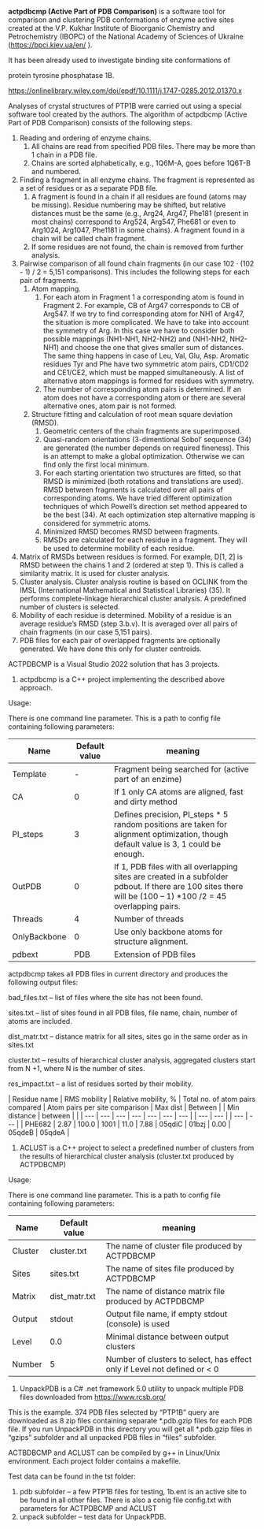 **actpdbcmp (Active Part of PDB Comparison)** is a software tool for comparison and clustering PDB conformations of enzyme active sites created at the V.P. Kukhar Institute of Bioorganic Chemistry and Petrochemistry (IBOPC) of the National Academy of Sciences of Ukraine (<https://bpci.kiev.ua/en/> ).

It has been already used to investigate binding site conformations of

protein tyrosine phosphatase 1B.

<https://onlinelibrary.wiley.com/doi/epdf/10.1111/j.1747-0285.2012.01370.x>

Analyses of crystal structures of PTP1B were carried out using a special software tool created by the authors. The algorithm of actpdbcmp (Active Part of PDB Comparison) consists of the following steps.

1. Reading and ordering of enzyme chains.
    1. All chains are read from specified PDB files. There may be more than 1 chain in a PDB file.
    2. Chains are sorted alphabetically, e.g., 1Q6M-A, goes before 1Q6T-B and numbered.
2. Finding a fragment in all enzyme chains. The fragment is represented as a set of residues or as a separate PDB file.
    1. A fragment is found in a chain if all residues are found (atoms may be missing). Residue numbering may be shifted, but relative distances must be the same (e.g., Arg24, Arg47, Phe181 (present in most chains) correspond to Arg524, Arg547, Phe681 or even to Arg1024, Arg1047, Phe1181 in some chains). A fragment found in a chain will be called chain fragment.
    2. If some residues are not found, the chain is removed from further analysis.
3. Pairwise comparison of all found chain fragments (in our case 102 · (102 - 1) / 2 = 5,151 comparisons). This includes the following steps for each pair of fragments.
    1. Atom mapping.
        1. For each atom in Fragment 1 a corresponding atom is found in Fragment 2. For example, CB of Arg47 corresponds to CB of Arg547. If we try to find corresponding atom for NH1 of Arg47, the situation is more complicated. We have to take into account the symmetry of Arg. In this case we have to consider both possible mappings (NH1-NH1, NH2-NH2) and (NH1-NH2, NH2-NH1) and choose the one that gives smaller sum of distances. The same thing happens in case of Leu, Val, Glu, Asp. Aromatic residues Tyr and Phe have two symmetric atom pairs, CD1/CD2 and CE1/CE2, which must be mapped simultaneously. A list of alternative atom mappings is formed for residues with symmetry.
        2. The number of corresponding atom pairs is determined. If an atom does not have a corresponding atom or there are several alternative ones, atom pair is not formed.
    2. Structure fitting and calculation of root mean square deviation (RMSD).
        1. Geometric centers of the chain fragments are superimposed.
        2. Quasi-random orientations (3-dimentional Sobol’ sequence (34) are generated (the number depends on required fineness). This is an attempt to make a global optimization. Otherwise we can find only the first local minimum.
        3. For each starting orientation two structures are fitted, so that RMSD is minimized (both rotations and translations are used). RMSD between fragments is calculated over all pairs of corresponding atoms. We have tried different optimization techniques of which Powell’s direction set method appeared to be the best (34). At each optimization step alternative mapping is considered for symmetric atoms.
        4. Minimized RMSD becomes RMSD between fragments.
        5. RMSDs are calculated for each residue in a fragment. They will be used to determine mobility of each residue.
4. Matrix of RMSDs between residues is formed. For example, D\[1, 2\] is RMSD between the chains 1 and 2 (ordered at step 1). This is called a similarity matrix. It is used for cluster analysis.
5. Cluster analysis. Cluster analysis routine is based on OCLINK from the IMSL (International Mathematical and Statistical Libraries) (35). It performs complete-linkage hierarchical cluster analysis. A predefined number of clusters is selected.
6. Mobility of each residue is determined. Mobility of a residue is an average residue’s RMSD (step 3.b.v). It is averaged over all pairs of chain fragments (in our case 5,151 pairs).
7. PDB files for each pair of overlapped fragments are optionally generated. We have done this only for cluster centroids.

ACTPDBCMP is a Visual Studio 2022 solution that has 3 projects.

1. actpdbcmp is a C++ project implementing the described above approach.

Usage:

There is one command line parameter. This is a path to config file containing following parameters:

| Name | Default value | meaning |
| --- | --- | --- |
| Template | \-  | Fragment being searched for (active part of an enzime) |
| CA  | 0   | If 1 only CA atoms are aligned, fast and dirty method |
| PI_steps | 3   | Defines precision, PI_steps \* 5 random positions are taken for alignment optimization, though default value is 3, 1 could be enough. |
| OutPDB | 0   | If 1, PDB files with all overlapping sites are created in a subfolder pdbout. If there are 100 sites there will be (100 – 1) \*100 /2 = 45 overlapping pairs. |
| Threads | 4   | Number of threads |
| OnlyBackbone | 0   | Use only backbone atoms for structure alignment. |
| pdbext | PDB | Extension of PDB files |

actpdbcmp takes all PDB files in current directory and produces the following output files:

bad_files.txt – list of files where the site has not been found.

sites.txt – list of sites found in all PDB files, file name, chain, number of atoms are included.

dist_matr.txt – distance matrix for all sites, sites go in the same order as in sites.txt

cluster.txt – results of hierarchical cluster analysis, aggregated clusters start from N +1, where N is the number of sites.

res_impact.txt – a list of residues sorted by their mobility.

| Residue name | RMS mobility | Relative mobility, % | Total no. of atom pairs compared | Atom pairs per site comparison | Max dist | Between |     | Min distance | between |     |
| --- | --- | --- | --- | --- | --- | --- |     | --- | --- |     | --- | --- |
| PHE682 | 2.87 | 100.0 | 1001 | 11.0 | 7.88 | 05qdiC | 01bzj | 0.00 | 05qdeB | 05qdeA |

1. ACLUST is a C++ project to select a predefined number of clusters from the results of hierarchical cluster analysis (cluster.txt produced by ACTPDBCMP)

Usage:

There is one command line parameter. This is a path to config file containing following parameters:

| Name | Default value | meaning |
| --- | --- | --- |
| Cluster | cluster.txt | The name of cluster file produced by ACTPDBCMP |
| Sites | sites.txt | The name of sites file produced by ACTPDBCMP |
| Matrix | dist_matr.txt | The name of distance matrix file produced by ACTPDBCMP |
| Output | stdout | Output file name, if empty stdout (console) is used |
| Level | 0.0 | Minimal distance between output clusters |
| Number | 5   | Number of clusters to select, has effect only if Level not defined or < 0 |

1. UnpackPDB is a C# .net framework 5.0 utility to unpack multiple PDB files downloaded from <https://www.rcsb.org/>

This is the example. 374 PDB files selected by “PTP1B” query are downloaded as 8 zip files containing separate \*.pdb.gzip files for each PDB file. If you run UnpackPDB in this directory you will get all \*.pdb.gzip files in “gzips” subfolder and all unpacked PDB files in “files” subfolder.

ACTBDBCMP and ACLUST can be compiled by g++ in Linux/Unix environment. Each project folder contains a makefile.

Test data can be found in the tst folder:

1. pdb subfolder – a few PTP1B files for testing, 1b.ent is an active site to be found in all other files. There is also a conig file config.txt with parameters for ACTPDBCMP and ACLUST
2. unpack subfolder – test data for UnpackPDB.